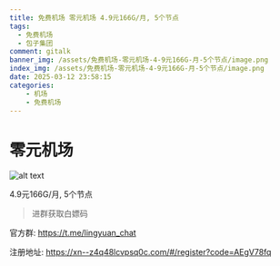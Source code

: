 ```yaml
---
title: 免费机场 零元机场 4.9元166G/月, 5个节点
tags:
  - 免费机场
  - 包子集团
comment: gitalk
banner_img: /assets/免费机场-零元机场-4-9元166G-月-5个节点/image.png
index_img: /assets/免费机场-零元机场-4-9元166G-月-5个节点/image.png
date: 2025-03-12 23:58:15
categories: 
    - 机场
    - 免费机场
---
```


# 零元机场
![alt text](/assets/免费机场-零元机场-4-9元166G-月-5个节点/image.png)

4.9元166G/月, 5个节点

> 进群获取白嫖码

官方群: https://t.me/lingyuan_chat

注册地址: https://xn--z4q48lcvpsq0c.com/#/register?code=AEgV78fq